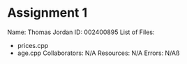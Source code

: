 # Assignment 1
Name: Thomas Jordan
ID: 002400895
List of Files:
- prices.cpp
- age.cpp
Collaborators: N/A
Resources: N/A
Errors: N/Aß
